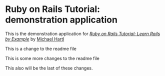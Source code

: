 # Ruby on Rails Tutorial: demonstration application

This is the demonstration application for [*Ruby on Rails Tutorial: Learn Rails by Example*](http://railstutorial.org) by [Michael Hartl](http://michaelhartl.com)

This is a change to the readme file

This is some more changes to the readme file

This also will be the last of these changes.
